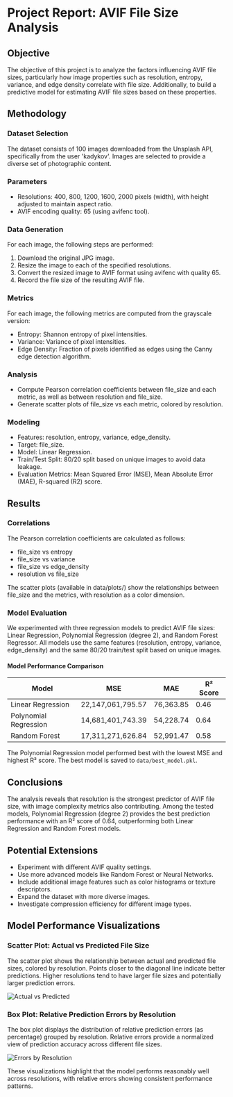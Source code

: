 # Project Report: AVIF File Size Analysis

## Objective

The objective of this project is to analyze the factors influencing AVIF file sizes, particularly how image properties such as resolution, entropy, variance, and edge density correlate with file size. Additionally, to build a predictive model for estimating AVIF file sizes based on these properties.

## Methodology

### Dataset Selection

The dataset consists of 100 images downloaded from the Unsplash API, specifically from the user 'kadykov'. Images are selected to provide a diverse set of photographic content.

### Parameters

- Resolutions: 400, 800, 1200, 1600, 2000 pixels (width), with height adjusted to maintain aspect ratio.
- AVIF encoding quality: 65 (using avifenc tool).

### Data Generation

For each image, the following steps are performed:
1. Download the original JPG image.
2. Resize the image to each of the specified resolutions.
3. Convert the resized image to AVIF format using avifenc with quality 65.
4. Record the file size of the resulting AVIF file.

### Metrics

For each image, the following metrics are computed from the grayscale version:
- Entropy: Shannon entropy of pixel intensities.
- Variance: Variance of pixel intensities.
- Edge Density: Fraction of pixels identified as edges using the Canny edge detection algorithm.

### Analysis

- Compute Pearson correlation coefficients between file_size and each metric, as well as between resolution and file_size.
- Generate scatter plots of file_size vs each metric, colored by resolution.

### Modeling

- Features: resolution, entropy, variance, edge_density.
- Target: file_size.
- Model: Linear Regression.
- Train/Test Split: 80/20 split based on unique images to avoid data leakage.
- Evaluation Metrics: Mean Squared Error (MSE), Mean Absolute Error (MAE), R-squared (R2) score.

## Results

### Correlations

The Pearson correlation coefficients are calculated as follows:
- file_size vs entropy
- file_size vs variance
- file_size vs edge_density
- resolution vs file_size

The scatter plots (available in data/plots/) show the relationships between file_size and the metrics, with resolution as a color dimension.

### Model Evaluation

We experimented with three regression models to predict AVIF file sizes: Linear Regression, Polynomial Regression (degree 2), and Random Forest Regressor. All models use the same features (resolution, entropy, variance, edge_density) and the same 80/20 train/test split based on unique images.

#### Model Performance Comparison

| Model                  | MSE              | MAE         | R² Score |
|------------------------|------------------|-------------|----------|
| Linear Regression     | 22,147,061,795.57 | 76,363.85 | 0.46    |
| Polynomial Regression | 14,681,401,743.39 | 54,228.74 | 0.64    |
| Random Forest         | 17,311,271,626.84 | 52,991.47 | 0.58    |

The Polynomial Regression model performed best with the lowest MSE and highest R² score. The best model is saved to `data/best_model.pkl`.

## Conclusions

The analysis reveals that resolution is the strongest predictor of AVIF file size, with image complexity metrics also contributing. Among the tested models, Polynomial Regression (degree 2) provides the best prediction performance with an R² score of 0.64, outperforming both Linear Regression and Random Forest models.

## Potential Extensions

- Experiment with different AVIF quality settings.
- Use more advanced models like Random Forest or Neural Networks.
- Include additional image features such as color histograms or texture descriptors.
- Expand the dataset with more diverse images.
- Investigate compression efficiency for different image types.

## Model Performance Visualizations

### Scatter Plot: Actual vs Predicted File Size

The scatter plot shows the relationship between actual and predicted file sizes, colored by resolution. Points closer to the diagonal line indicate better predictions. Higher resolutions tend to have larger file sizes and potentially larger prediction errors.

![Actual vs Predicted](data/plots/actual_vs_predicted.png)

### Box Plot: Relative Prediction Errors by Resolution

The box plot displays the distribution of relative prediction errors (as percentage) grouped by resolution. Relative errors provide a normalized view of prediction accuracy across different file sizes.

![Errors by Resolution](data/plots/errors_by_resolution.png)

These visualizations highlight that the model performs reasonably well across resolutions, with relative errors showing consistent performance patterns.
